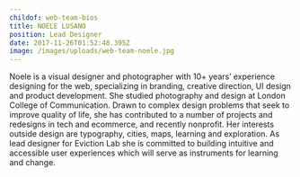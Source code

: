 ```yaml
---
childof: web-team-bios
title: NOELE LUSANO
position: Lead Designer
date: 2017-11-26T01:52:48.395Z
image: /images/uploads/web-team-noele.jpg
---
```

Noele is a visual designer and photographer with 10+ years’ experience designing for the web, specializing in branding, creative direction, UI design and product development. She studied photography and design at London College of Communication. Drawn to complex design problems that seek to improve quality of life, she has contributed to a number of projects and redesigns in tech and ecommerce, and recently nonprofit. Her interests outside design are typography, cities, maps, learning and exploration. As lead designer for Eviction Lab she is committed to building intuitive and accessible user experiences which will serve as instruments for learning and change.
